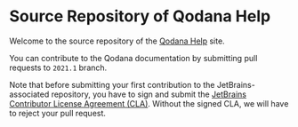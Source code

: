 # Source Repository of Qodana Help

Welcome to the source repository of the [Qodana Help](https://www.jetbrains.com/help/qodana/) site.

You can contribute to the Qodana documentation by submitting pull requests to `2021.1` branch.

Note that before submitting your first contribution to the JetBrains-associated repository, you have to sign and submit the [JetBrains Contributor License Agreement (CLA)](https://www.jetbrains.com/agreements/cla/). Without the signed CLA, we will have to reject your pull request.